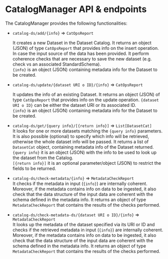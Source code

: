 # CatalogManager API & endpoints

The CatalogManager provides the following functionalities:

* `catalog-ds/add/{info}` => `CatOpsReport`
  
  It creates a new Dataset in the Dataset Catalog. It returns an object (JSON) of type `CatOpsReport` that provides info on the insert operation. In case the input source of the data has been provided. It perform coherence checks that are necessary to save the new dataset (e.g. check vs an associated StandardSchema).   
`{info}` is an object (JSON) containing metadata info for the Dataset to be created.

* `catalog-ds/update/{dataset URI o ID}/{info}` => `CatOpsReport`

  It updates the info of an existing Dataset. It returns an object (JSON) of type `CatOpsReport` that provides info on the update operation.
`{dataset URI o ID}` can be either the dataset URI or its associated ID.  
`{info}` is an object (JSON) containing metadata info for the Dataset to be created.

* `catalog-ds/get/{query info}/[{return info}]` => `List[DatasetCat]`  
 It looks for one or more datasets matching the `{query info}` parameters. It is also possible (optional) to specify which info will be retrieved, otherwise the whole dataset info will be passed. It returns a list of `DatasetCat` object, containing metadata info of the Dataset returned.
`{query info}` it is an object (JSON) with the info to be used to look up the dataset from the Catalog.  
`[{return info}]` it is an optional parameter/object (JSON) to restrict the fields to be returned.

* `catalog-ds/check-metadata/{info}` => `MetadataCheckReport`  
  It checks if the metadata in input (`{info}`) are internally coherent. Moreover, if the metadata contains info on data to be ingested, it also check that the data structure of the input data are coherent with the schema defined in the metadata info. It returns an object of type `MetadataCheckReport` that contains the results of the checks performed.

* `catalog-ds/check-metadata-ds/{dataset URI o ID}/{info}` => `MetadataCheckReport`  
  It looks up the metadata of the dataset specified via its URI or ID and checks if the retrieved metadata in input (`{info}`) are internally coherent. Moreover, if the metadata contains info on data to be ingested, it also check that the data structure of the input data are coherent with the schema defined in the metadata info. It returns an object of type `MetadataCheckReport` that contains the results of the checks performed.
